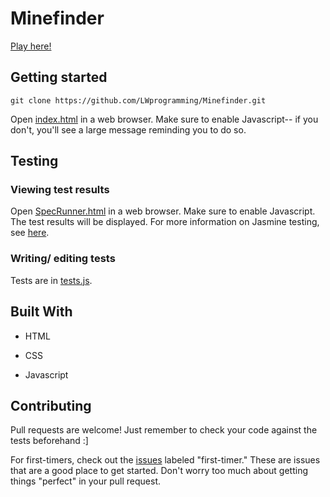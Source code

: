 # Minefinder

[Play here!](https://lwprogramming.github.io/Minefinder/)

## Getting started

`git clone https://github.com/LWprogramming/Minefinder.git`

Open [index.html](index.html) in a web browser. Make sure to enable Javascript-- if you don't, you'll see a large message reminding you to do so.

## Testing

### Viewing test results

Open [SpecRunner.html](SpecRunner.html) in a web browser. Make sure to enable Javascript. The test results will be displayed. For more information on Jasmine testing, see [here](https://jasmine.github.io/).

### Writing/ editing tests

Tests are in [tests.js](tests.js).

## Built With

* HTML

* CSS

* Javascript

## Contributing

Pull requests are welcome! Just remember to check your code against the tests beforehand :]

For first-timers, check out the [issues](https://github.com/LWprogramming/Minefinder/issues) labeled "first-timer." These are issues that are a good place to get started. Don't worry too much about getting things "perfect" in your pull request.
